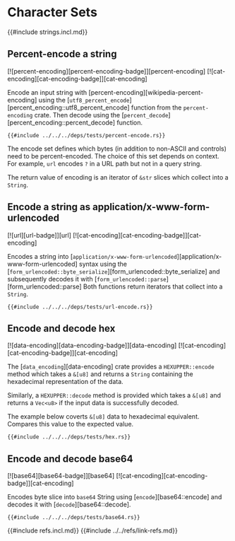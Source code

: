# Character Sets

{{#include strings.incl.md}}

## Percent-encode a string

[![percent-encoding][percent-encoding-badge]][percent-encoding]  [![cat-encoding][cat-encoding-badge]][cat-encoding]

Encode an input string with [percent-encoding][wikipedia-percent-encoding] using the [`utf8_percent_encode`][percent_encoding::utf8_percent_encode] function from the `percent-encoding` crate. Then decode using the [`percent_decode`][percent_encoding::percent_decode] function.

```rust,editable
{{#include ../../../deps/tests/percent-encode.rs}}
```

The encode set defines which bytes (in addition to non-ASCII and controls) need to be percent-encoded. The choice of this set depends on context. For example, `url` encodes `?` in a URL path but not in a query string.

The return value of encoding is an iterator of `&str` slices which collect into a `String`.

## Encode a string as application/x-www-form-urlencoded

[![url][url-badge]][url]  [![cat-encoding][cat-encoding-badge]][cat-encoding]

Encodes a string into [`application/x-www-form-urlencoded`][application/x-www-form-urlencoded] syntax using the [`form_urlencoded::byte_serialize`][form_urlencoded::byte_serialize] and subsequently decodes it with [`form_urlencoded::parse`][form_urlencoded::parse] Both functions return iterators that collect into a `String`.

```rust,editable
{{#include ../../../deps/tests/url-encode.rs}}
```

## Encode and decode hex

[![data-encoding][data-encoding-badge]][data-encoding]  [![cat-encoding][cat-encoding-badge]][cat-encoding]

The [`data_encoding`][data-encoding] crate provides a `HEXUPPER::encode` method which takes a `&[u8]` and returns a `String` containing the hexadecimal representation of the data.

Similarly, a `HEXUPPER::decode` method is provided which takes a `&[u8]` and returns a `Vec<u8>` if the input data is successfully decoded.

The example below coverts `&[u8]` data to hexadecimal equivalent. Compares this value to the expected value.

```rust,editable
{{#include ../../../deps/tests/hex.rs}}
```

## Encode and decode base64

[![base64][base64-badge]][base64]  [![cat-encoding][cat-encoding-badge]][cat-encoding]

Encodes byte slice into `base64` String using [`encode`][base64::encode] and decodes it with [`decode`][base64::decode].

```rust,editable
{{#include ../../../deps/tests/base64.rs}}
```

{{#include refs.incl.md}}
{{#include ../../refs/link-refs.md}}
